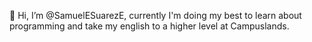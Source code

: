 👋 Hi, I’m @SamuelESuarezE, currently I'm doing my best to learn about programming and take my english to a higher level at Campuslands.
